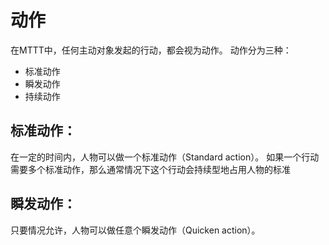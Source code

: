 # 动作

在MTTT中，任何主动对象发起的行动，都会视为动作。
动作分为三种：
* 标准动作
* 瞬发动作
* 持续动作


## 标准动作：

在一定的时间内，人物可以做一个标准动作（Standard action）。
如果一个行动需要多个标准动作，那么通常情况下这个行动会持续型地占用人物的标准


## 瞬发动作：

只要情况允许，人物可以做任意个瞬发动作（Quicken action）。